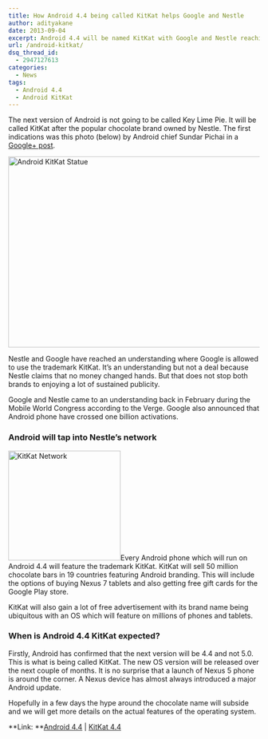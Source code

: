 ```yaml
---
title: How Android 4.4 being called KitKat helps Google and Nestle
author: adityakane
date: 2013-09-04
excerpt: Android 4.4 will be named KitKat with Google and Nestle reaching an understanding. This will include Android discount codes for Google Play and Nexus 7 tablets with 50 million chocolate bars in 19 countries.
url: /android-kitkat/
dsq_thread_id:
  - 2947127613
categories:
  - News
tags:
  - Android 4.4
  - Android KitKat
---
```

The next version of Android is not going to be called Key Lime Pie. It will be called KitKat after the popular chocolate brand owned by Nestle. The first indications was this photo (below) by Android chief Sundar Pichai in a <a href="https://plus.google.com/u/0/+SundarPichai/posts/NeBW7AjT1QM" onclick="_gaq.push(['_trackEvent', 'outbound-article', 'https://plus.google.com/u/0/+SundarPichai/posts/NeBW7AjT1QM', 'Google+ post']);" >Google+ post</a>.

[<img class="aligncenter size-medium wp-image-77512" alt="Android KitKat Statue" src="http://cdn.devilsworkshop.org/files/2013/09/Android-KitKat-Statue-600x383.png" width="600" height="383" />][1]

Nestle and Google have reached an understanding where Google is allowed to use the trademark KitKat. It&#8217;s an understanding but not a deal because Nestle claims that no money changed hands. But that does not stop both brands to enjoying a lot of sustained publicity.

Google and Nestle came to an understanding back in February during the Mobile World Congress according to the Verge. Google also announced that Android phone have crossed one billion activations.

### Android will tap into Nestle&#8217;s network

[<img class="alignright  wp-image-77514" title="KitKat Network" alt="KitKat Network" src="http://cdn.devilsworkshop.org/files/2013/09/KitKat-Network.png" width="225" height="220" />][2]Every Android phone which will run on Android 4.4 will feature the trademark KitKat. KitKat will sell 50 million chocolate bars in 19 countries featuring Android branding. This will include the options of buying Nexus 7 tablets and also getting free gift cards for the Google Play store.

KitKat will also gain a lot of free advertisement with its brand name being ubiquitous with an OS which will feature on millions of phones and tablets.

### When is Android 4.4 KitKat expected?

Firstly, Android has confirmed that the next version will be 4.4 and not 5.0. This is what is being called KitKat. The new OS version will be released over the next couple of months. It is no surprise that a launch of Nexus 5 phone is around the corner. A Nexus device has almost always introduced a major Android update.

Hopefully in a few days the hype around the chocolate name will subside and we will get more details on the actual features of the operating system.

**Link: **<a href="http://www.android.com/kitkat/" onclick="_gaq.push(['_trackEvent', 'outbound-article', 'http://www.android.com/kitkat/', 'Android 4.4']);" >Android 4.4</a> | <a href="http://www.kitkat.com/#/design" onclick="_gaq.push(['_trackEvent', 'outbound-article', 'http://www.kitkat.com/#/design', 'KitKat 4.4']);" >KitKat 4.4</a>

 [1]: http://cdn.devilsworkshop.org/files/2013/09/Android-KitKat-Statue.png
 [2]: http://cdn.devilsworkshop.org/files/2013/09/KitKat-Network.png
